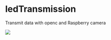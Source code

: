 # ledTransmission

Transmit data with openc and Raspberry camera

[![](https://img.youtube.com/vi/QNpdVOuzoTo)](https://youtu.be/QNpdVOuzoTo "view on youtube")
